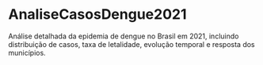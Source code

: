 # AnaliseCasosDengue2021
Análise detalhada da epidemia de dengue no Brasil em 2021, incluindo distribuição de casos, taxa de letalidade, evolução temporal e resposta dos municípios.
